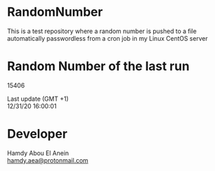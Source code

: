 # RandomNumber    
This is a test repository where a random number is pushed to a file automatically passwordless from a cron job in my Linux CentOS server    
# Random Number of the last run   
15406
      
Last update (GMT +1)    
12/31/20 16:00:01
# Developer    
Hamdy Abou El Anein   
hamdy.aea@protonmail.com
